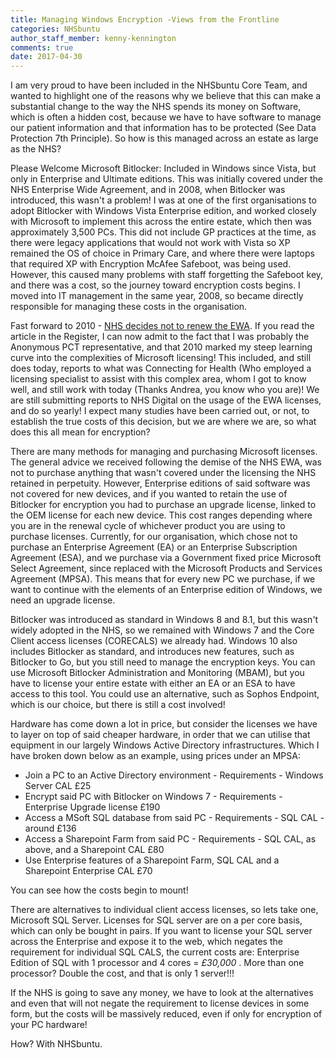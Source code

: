 ```yaml
---
title: Managing Windows Encryption -Views from the Frontline
categories: NHSbuntu
author_staff_member: kenny-kennington
comments: true
date: 2017-04-30
---
```


I am very proud to have been included in the NHSbuntu Core Team, and wanted to highlight one of the reasons why we believe that this can make a substantial change to the way the NHS spends its money on Software, which is often a hidden cost, because we have to have software to manage our patient information and that information has to be protected (See Data Protection 7th Principle). So how is this managed across an estate as large as the NHS?

Please Welcome Microsoft Bitlocker:
Included in Windows since Vista, but only in Enterprise and Ultimate editions. This was initially covered under the NHS Enterprise Wide Agreement, and in 2008, when Bitlocker was introduced, this wasn't a problem! I was at one of the first organisations to adopt Bitlocker with Windows Vista Enterprise edition, and worked closely with Microsoft to implement this across the entire estate, which then was approximately 3,500 PCs. This did not include GP practices at the time, as there were legacy applications that would not work with Vista so XP remained the OS of choice in Primary Care, and where there were laptops that required XP with Encryption McAfee Safeboot, was being used. However, this caused many problems with staff forgetting the Safeboot key, and there was a cost, so the journey toward encryption costs begins. I moved into IT management in the same year, 2008, so became directly responsible for managing these costs in the organisation.

Fast forward to 2010 - [NHS decides not to renew the EWA](https://www.theregister.co.uk/2010/07/15/nhs_microsoft/). If you read the article in the Register, I can now admit to the fact that I was probably the Anonymous PCT representative, and that 2010 marked my steep learning curve into the complexities of Microsoft licensing! This included, and still does today, reports to what was Connecting for Health (Who employed a licensing specialist to assist with this complex area, whom I got to know well, and still work with today (Thanks Andrea, you know who you are)! We are still submitting reports to NHS Digital on the usage of the EWA licenses, and do so yearly! I expect many studies have been carried out, or not, to establish the true costs of this decision, but we are where we are, so what does this all mean for encryption?

There are many methods for managing and purchasing Microsoft licenses. The general advice we received following the demise of the NHS EWA, was not to purchase anything that wasn't covered under the licensing the NHS retained in perpetuity. However, Enterprise editions of said software was not covered for new devices, and if you wanted to retain the use of Bitlocker for encryption you had to purchase an upgrade license, linked to the OEM license for each new device. This cost ranges depending where you are in the renewal cycle of whichever product you are using to purchase licenses. Currently, for our organisation, which chose not to purchase an Enterprise Agreement (EA) or an Enterprise Subscription Agreement (ESA), and we purchase via a Government fixed price Microsoft Select Agreement, since replaced with the Microsoft Products and Services Agreement (MPSA). This means that for every new PC we purchase, if we want to continue with the elements of an Enterprise edition of Windows, we need an upgrade license.

Bitlocker was introduced as standard in Windows 8 and 8.1, but this wasn't widely adopted in the NHS, so we remained with Windows 7 and the Core Client access licenses (CORECALS) we already had. Windows 10 also includes Bitlocker as standard, and introduces new features, such as Bitlocker to Go, but you still need to manage the encryption keys. You can use Microsoft Bitlocker Administration and Monitoring (MBAM), but you have to license your entire estate with either an EA or an ESA to have access to this tool. You could use an alternative, such as Sophos Endpoint, which is our choice, but there is still a cost involved!

Hardware has come down a lot in price, but consider the licenses we have to layer on top of said cheaper hardware, in order that we can utilise that equipment in our largely Windows Active Directory infrastructures. Which I have broken down below as an example, using prices under an MPSA:

* Join a PC to an Active Directory environment - Requirements - Windows Server CAL  £25
* Encrypt said PC with Bitlocker on Windows 7 - Requirements - Enterprise Upgrade license £190
* Access a MSoft SQL database from said PC - Requirements - SQL CAL - around £136
* Access a Sharepoint Farm from said PC - Requirements - SQL CAL, as above, and a Sharepoint CAL £80
* Use Enterprise features of a Sharepoint Farm, SQL CAL and a Sharepoint Enterprise CAL £70

You can see how the costs begin to mount!

There are alternatives to individual client access licenses, so lets take one, Microsoft SQL Server. Licenses for SQL server are on a per core basis, which can only be bought in pairs. If you want to license your SQL server across the Enterprise and expose it to the web, which negates the requirement for individual SQL CALS, the current costs are: Enterprise Edition of SQL with 1 processor and 4 cores = *£30,000* . More than one processor? Double the cost, and that is only 1 server!!!

If the NHS is going to save any money, we have to look at the alternatives and even that will not negate the requirement to license devices in some form, but the costs will be massively reduced, even if only for encryption of your PC hardware!

How? With NHSbuntu.
